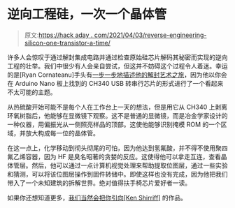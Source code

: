 # 逆向工程硅，一次一个晶体管

> 原文:[https://hack aday . com/2021/04/03/reverse-engineering-silicon-one-transistor-a-time/](https://hackaday.com/2021/04/03/reverse-engineering-silicon-one-transistor-at-a-time/)

许多人会惊叹于通过解封集成电路并通过检查原始硅芯片解码其秘密而实现的逆向工程的壮举。我们中很少有人会亲自尝试，但这并不妨碍这个过程令人着迷。幸运的是[Ryan Cornateanu]手头有[一步一步地描述他的解封艺术之旅](https://ryancor.medium.com/pulling-bits-from-rom-silicon-die-images-unknown-architecture-b73b6b0d4e5d)，因为他以你会在 Arduino Nano 板上找到的 CH340 USB 转串行芯片的形式进行了一个看起来不太可能的主题。

从热硫酸开始可能不是每个人在工作台上一天的想法，但是用它从 CH340 上剥离环氧树脂后，他能够在显微镜下观察。这不是普通的显微镜，而是冶金学家设计的一种仪器，用偏振光从一侧照亮样品的顶部。这使他能够识别掩模 ROM 的一个区域，并放大构成每一位的晶体管。

在这一点上，化学移动到彻头彻尾的可怕，因为他达到氢氟酸，并不得不使用聚四氟乙烯容器，因为 HF 是臭名昭著的贪婪的反应。这使得他可以拿走互连，查看晶体管层。然后，他可以通过一点计算机视觉处理来帮助提取位图层，通过一些实验和猜测，可以将该位图层操作到固件转储中。即使这样也没有完成，因为他把我们带入了一个未知建筑的拆解世界。绝对值得扶手椅芯片爱好者一读。

如果你还想知道更多，[我们当然会把你引向[Ken Shirriff]](https://hackaday.com/2018/12/05/hold-for-publishing-plan-ken-shirriff-explains-his-techniques-for-reverse-engineering-silicon/) 的作品。